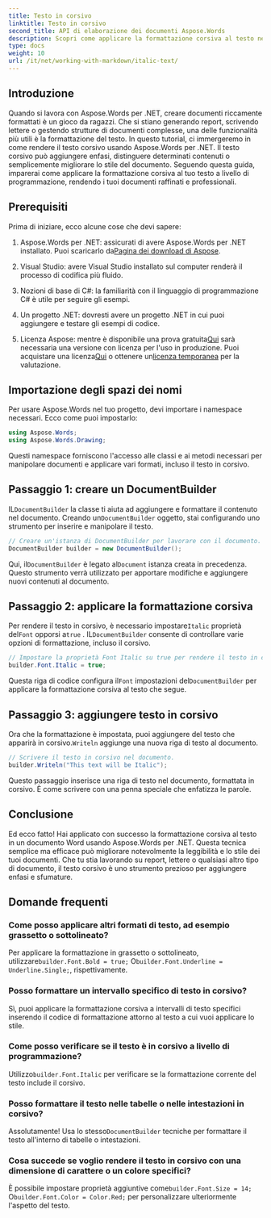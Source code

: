 ```yaml
---
title: Testo in corsivo
linktitle: Testo in corsivo
second_title: API di elaborazione dei documenti Aspose.Words
description: Scopri come applicare la formattazione corsiva al testo nei documenti Word utilizzando Aspose.Words per .NET. Guida dettagliata con esempi di codice inclusi.
type: docs
weight: 10
url: /it/net/working-with-markdown/italic-text/
---
```

## Introduzione

Quando si lavora con Aspose.Words per .NET, creare documenti riccamente formattati è un gioco da ragazzi. Che si stiano generando report, scrivendo lettere o gestendo strutture di documenti complesse, una delle funzionalità più utili è la formattazione del testo. In questo tutorial, ci immergeremo in come rendere il testo corsivo usando Aspose.Words per .NET. Il testo corsivo può aggiungere enfasi, distinguere determinati contenuti o semplicemente migliorare lo stile del documento. Seguendo questa guida, imparerai come applicare la formattazione corsiva al tuo testo a livello di programmazione, rendendo i tuoi documenti raffinati e professionali.

## Prerequisiti

Prima di iniziare, ecco alcune cose che devi sapere:

1.  Aspose.Words per .NET: assicurati di avere Aspose.Words per .NET installato. Puoi scaricarlo da[Pagina dei download di Aspose](https://releases.aspose.com/words/net/).

2. Visual Studio: avere Visual Studio installato sul computer renderà il processo di codifica più fluido. 

3. Nozioni di base di C#: la familiarità con il linguaggio di programmazione C# è utile per seguire gli esempi.

4. Un progetto .NET: dovresti avere un progetto .NET in cui puoi aggiungere e testare gli esempi di codice.

5.  Licenza Aspose: mentre è disponibile una prova gratuita[Qui](https://releases.aspose.com/) sarà necessaria una versione con licenza per l'uso in produzione. Puoi acquistare una licenza[Qui](https://purchase.aspose.com/buy) o ottenere un[licenza temporanea](https://purchase.aspose.com/temporary-license/) per la valutazione.

## Importazione degli spazi dei nomi

Per usare Aspose.Words nel tuo progetto, devi importare i namespace necessari. Ecco come puoi impostarlo:

```csharp
using Aspose.Words;
using Aspose.Words.Drawing;
```

Questi namespace forniscono l'accesso alle classi e ai metodi necessari per manipolare documenti e applicare vari formati, incluso il testo in corsivo.

## Passaggio 1: creare un DocumentBuilder

 IL`DocumentBuilder` la classe ti aiuta ad aggiungere e formattare il contenuto nel documento. Creando un`DocumentBuilder` oggetto, stai configurando uno strumento per inserire e manipolare il testo.

```csharp
// Creare un'istanza di DocumentBuilder per lavorare con il documento.
DocumentBuilder builder = new DocumentBuilder();
```

 Qui, il`DocumentBuilder` è legato al`Document` istanza creata in precedenza. Questo strumento verrà utilizzato per apportare modifiche e aggiungere nuovi contenuti al documento.

## Passaggio 2: applicare la formattazione corsiva

 Per rendere il testo in corsivo, è necessario impostare`Italic` proprietà del`Font` opporsi a`true` . IL`DocumentBuilder` consente di controllare varie opzioni di formattazione, incluso il corsivo.

```csharp
// Impostare la proprietà Font Italic su true per rendere il testo in corsivo.
builder.Font.Italic = true;
```

Questa riga di codice configura il`Font` impostazioni del`DocumentBuilder` per applicare la formattazione corsiva al testo che segue.

## Passaggio 3: aggiungere testo in corsivo

 Ora che la formattazione è impostata, puoi aggiungere del testo che apparirà in corsivo.`Writeln` aggiunge una nuova riga di testo al documento.

```csharp
// Scrivere il testo in corsivo nel documento.
builder.Writeln("This text will be Italic");
```

Questo passaggio inserisce una riga di testo nel documento, formattata in corsivo. È come scrivere con una penna speciale che enfatizza le parole.

## Conclusione

Ed ecco fatto! Hai applicato con successo la formattazione corsiva al testo in un documento Word usando Aspose.Words per .NET. Questa tecnica semplice ma efficace può migliorare notevolmente la leggibilità e lo stile dei tuoi documenti. Che tu stia lavorando su report, lettere o qualsiasi altro tipo di documento, il testo corsivo è uno strumento prezioso per aggiungere enfasi e sfumature.

## Domande frequenti

### Come posso applicare altri formati di testo, ad esempio grassetto o sottolineato?
 Per applicare la formattazione in grassetto o sottolineato, utilizzare`builder.Font.Bold = true;` O`builder.Font.Underline = Underline.Single;`, rispettivamente.

### Posso formattare un intervallo specifico di testo in corsivo?
Sì, puoi applicare la formattazione corsiva a intervalli di testo specifici inserendo il codice di formattazione attorno al testo a cui vuoi applicare lo stile.

### Come posso verificare se il testo è in corsivo a livello di programmazione?
 Utilizzo`builder.Font.Italic` per verificare se la formattazione corrente del testo include il corsivo.

### Posso formattare il testo nelle tabelle o nelle intestazioni in corsivo?
 Assolutamente! Usa lo stesso`DocumentBuilder` tecniche per formattare il testo all'interno di tabelle o intestazioni.

### Cosa succede se voglio rendere il testo in corsivo con una dimensione di carattere o un colore specifici?
 È possibile impostare proprietà aggiuntive come`builder.Font.Size = 14;` O`builder.Font.Color = Color.Red;` per personalizzare ulteriormente l'aspetto del testo.
